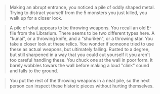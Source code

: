 >Making an abrupt entrance, you noticed a pile of oddly shaped metal. Trying to
distract yourself from the 5 monsters you just killed, you walk up for a closer look.

> A pile of what appears to be throwing weapons. You recall an old E-file from the
Librarium. There seems to be two different types here. A "kunai", or a throwing knife,
and a "shuriken", or a throwing star. You take a closer look at these relics. You wonder
if someone tried to use these as actual weapons, but ultimately falling. Rusted to a degree,
but still sharpened in a way that you could cut yourself it you aren't too careful 
handling these. You chuck one at the wall in poor form. It barely wobbles towars the wall 
before making a loud "clink" sound and falls to the ground. 

>You put the rest of the throwing weapons in a neat pile, so the next person can inspect
these historic pieces without hurting themselves.
